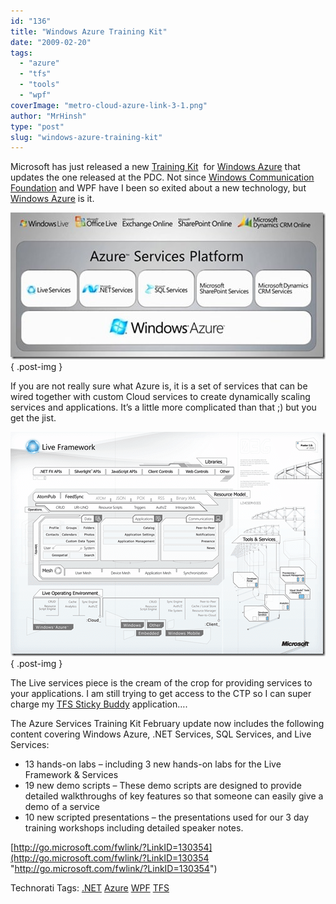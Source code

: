 ```yaml
---
id: "136"
title: "Windows Azure Training Kit"
date: "2009-02-20"
tags: 
  - "azure"
  - "tfs"
  - "tools"
  - "wpf"
coverImage: "metro-cloud-azure-link-3-1.png"
author: "MrHinsh"
type: "post"
slug: "windows-azure-training-kit"
---
```


Microsoft has just released a new [Training Kit](http://go.microsoft.com/fwlink/?LinkID=130354)  for [Windows Azure](http://www.microsoft.com/azure/windowsazure.mspx) that updates the one released at the PDC. Not since [Windows Communication Foundation](http://wcf.netfx3.com "Windows Communication Foundation") and WPF have I been so exited about a new technology, but [Windows Azure](http://www.microsoft.com/azure/windowsazure.mspx) is it.

[![servicesPlatform](images/WindowsAzureTrainingKit_7126-servicesPlatform_thumb-2-3.jpg)](http://blog.hinshelwood.com/files/2011/05/GWB-WindowsLiveWriter-WindowsAzureTrainingKit_7126-servicesPlatform_2.jpg)
{ .post-img }

If you are not really sure what Azure is, it is a set of services that can be wired together with custom Cloud services to create dynamically scaling services and applications. It’s a little more complicated than that ;) but you get the jist.

[![image](images/WindowsAzureTrainingKit_7126-image_thumb-1-2.png)](http://blog.hinshelwood.com/files/2011/05/GWB-WindowsLiveWriter-WindowsAzureTrainingKit_7126-image_21.png)
{ .post-img }

The Live services piece is the cream of the crop for providing services to your applications. I am still trying to get access to the CTP so I can super charge my [TFS Sticky Buddy](http://codeplex.com/tfsstickybuddy) application….

The Azure Services Training Kit February update now includes the following content covering Windows Azure, .NET Services, SQL Services, and Live Services:

- 13 hands-on labs – including 3 new hands-on labs for the Live Framework & Services
- 19 new demo scripts – These demo scripts are designed to provide detailed walkthroughs of key features so that someone can easily give a demo of a service
- 10 new scripted presentations – the presentations used for our 3 day training workshops including detailed speaker notes.

[http://go.microsoft.com/fwlink/?LinkID=130354](http://go.microsoft.com/fwlink/?LinkID=130354 "http://go.microsoft.com/fwlink/?LinkID=130354")

Technorati Tags: [.NET](http://technorati.com/tags/.NET) [Azure](http://technorati.com/tags/Azure) [WPF](http://technorati.com/tags/WPF) [TFS](http://technorati.com/tags/TFS)



